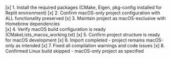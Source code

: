 [x] 1. Install the required packages (CMake, Eigen, pkg-config installed for Replit environment)
[x] 2. Confirm macOS-only project configuration with ALL functionality preserved
[x] 3. Maintain project as macOS-exclusive with Homebrew dependencies  
[x] 4. Verify macOS build configuration is ready (CMakeLists_macos_working.txt)
[x] 5. Confirm project structure is ready for macOS development
[x] 6. Import completed - project remains macOS-only as intended
[x] 7. Fixed all compilation warnings and code issues 
[x] 8. Confirmed Linux build skipped - macOS-only project as specified